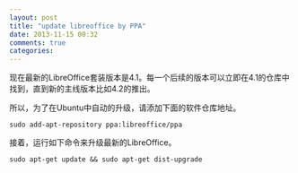 ```yaml
---
layout: post
title: "update libreoffice by PPA"
date: 2013-11-15 00:32
comments: true
categories: 
---
```

现在最新的LibreOffice套装版本是4.1。每一个后续的版本可以立即在4.1的仓库中找到，直到新的主线版本比如4.2的推出。  

所以，为了在Ubuntu中自动的升级，请添加下面的软件仓库地址。  

	sudo add-apt-repository ppa:libreoffice/ppa 

接着，运行如下命令来升级最新的LibreOffice。  

	sudo apt-get update && sudo apt-get dist-upgrade 


